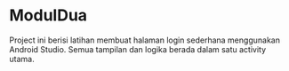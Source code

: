 # ModulDua

Project ini berisi latihan membuat halaman login sederhana menggunakan Android Studio. Semua tampilan dan logika berada dalam satu activity utama.
